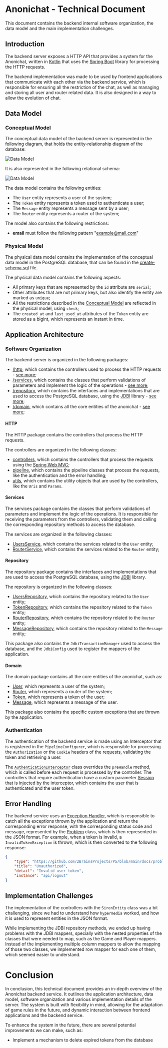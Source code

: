 # Anonichat - Technical Document

This document contains the backend internal software organization, the data model and the main implementation challenges.

## Introduction

The backend server exposes a HTTP API that provides a system for the Anonichat, written in [Kotlin](https://kotlinlang.org/) that uses the [Spring Boot](https://spring.io/projects/spring-boot) library for processing the HTTP requests. 

The backend implementation was made to be used by frontend applications that communicate with each other via the backend service, which is responsible for ensuring all the restriction of the chat, as well as managing and storing all user and router related data. It is also designed in a way to allow the evolution of chat.


## Data Model

### Conceptual Model

The conceptual data model of the backend server is represented in the following diagram, that holds the 
entity-relationship diagram of the database:

![Data Model](../../docs/diagrams/er-diagram.png)

It is also represented in the following relational schema:

![Data Model](../../docs/diagrams/relational-diagram.png)

The data model contains the following entities:
* The `User` entity represents a user of the system;
* The `Token` entity represents a token used to authenticate a user;
* The `Message` entity represents a message sent by a user;
* The `Router` entity represents a router of the system;


The model also contains the following restrictions:
* __email__ must follow the following pattern "example@mail.com"


### Physical Model

The physical data model contains the implementation of the conceptual data model in the PostgreSQL database, that can be found in the [create-schema.sql](./src/sql/create-schema.sql) file.


The physical data model contains the following aspects:
* All primary keys that are represented by the `id` attribute are `serial`;
* Other attributes that are not primary keys, but also identify the entity are marked as `unique`;
* All the restrictions described in the [Conceptual Model](#conceptual-model) are reflected in the physical model, using `check`;
* The `created_at` and `last_used_at` attributes of the `Token` entity are stored as a bigint, which represents an instant in time.


## Application Architecture

### Software Organization

The backend server is organized in the following packages:
* [/http](./src/main/kotlin/pt/isel/ps/anonichat/http), which contains the controllers used to process the HTTP requests - [see more](#http);
* [/services](./src/main/kotlin/pt/isel/ps/anonichat/services/), which contains the classes that perform validations of parameters and implement the logic of the operations - [see more](#services);
* [/repository](./src/main/kotlin/pt/isel/ps/anonichat/repository/), which contains the interfaces and implementations that are used to access the PostgreSQL database, using the [JDBI](https://jdbi.org/) library - [see more](#repository);
* [/domain](./src/main/kotlin/pt/isel/ps/anonichat/domain/), which contains all the core entities of the anonichat - [see more](#domain);


#### HTTP

The HTTP package contains the controllers that process the HTTP requests.

The controllers are organized in the following classes:
* [controllers](./src/main/kotlin/pt/isel/ps/anonichat/http/controllers/), which contains the controllers that process the requests using the [Spring Web MVC](https://docs.spring.io/spring-framework/reference/web/webmvc.html);
* [pipeline](./src/main/kotlin/pt/isel/ps/anonichat/http/pipeline/), which contains the pipeline classes that process the requests, like the authentication and the error handling;
* [utils](./src/main/kotlin/pt/isel/ps/anonichat/http/utils/), which contains the utility objects that are used by the controllers, like the `Uris` and `Params`.


#### Services

The services package contains the classes that perform validations of parameters and implement the logic of the operations. It is responsible for receiving the parameters from the controllers, validating them and calling the corresponding repository methods to access the database.

The services are organized in the following classes:
* [UsersService](./src/main/kotlin/pt/isel/ps/anonichat/services/UserService.kt), which contains the services related to the `User` entity;
* [RouterService](./src/main/kotlin/pt/isel/ps/anonichat/services/RouterService.kt), which contains the services related to the `Router` entity;

#### Repository

The repository package contains the interfaces and implementations that are used to access the PostgreSQL database, using the [JDBI](https://jdbi.org/) library.

The repository is organized in the following classes:
* [UsersRepository](./src/main/kotlin/pt/isel/ps/anonichat/repository/UserRepository.kt), which contains the repository related to the `User` entity;
* [TokenRepository](./src/main/kotlin/pt/isel/ps/anonichat/repository/TokenRepository.kt), which contains the repository related to the `Token` entity;
* [RouterRepository](./src/main/kotlin/pt/isel/ps/anonichat/repository/RouterRepository.kt), which contains the repository related to the `Router` entity;
* [MessageRepository](./src/main/kotlin/pt/isel/ps/anonichat/repository/MessageRepository.kt), which contains the repository related to the `Message` entity;

This package also contains the `JdbiTransactionManager` used to access the database, and the `JdbiConfig` used to register the mappers of the application.


#### Domain

The domain package contains all the core entities of the anonichat, such as:
* [User](./src/main/kotlin/pt/isel/ps/anonichat/domain/user/User.kt), which represents a user of the system;
* [Router](./src/main/kotlin/pt/isel/ps/anonichat/domain/router/Router.kt), which represents a router of the system;
* [Token](./src/main/kotlin/pt/isel/ps/anonichat/domain/user/Token.kt), which represents a token of the user;
* [Message](./src/main/kotlin/pt/isel/ps/anonichat/domain/user/Message.kt), which represents a message of the user.

This package also contains the specific custom exceptions that are thrown by the application.


### Authentication

The authentication of the backend service is made using an Interceptor that is registered in the `PipelineConfigurer`, which is responsible for processing the `Authorization` or the `Cookie` headers of the requests, validating the token and retrieving a user.

The [`AuthenticationInterceptor`](./src/main/kotlin/pt/isel/ps/anonichat/http/pipeline/authentication/AuthenticationInterceptor.kt) class overrides the `preHandle` method, which is called before each request is processed by the controller.
The controllers that require authentication have a custom parameter [Session](./src/main/kotlin/pt/isel/ps/anonichat/http/pipeline/authentication/Session.kt) that is injected by the interceptor, which contains the user that is authenticated and the user token. 


## Error Handling

The backend service uses an [Exception Handler](./src/main/kotlin/pt/isel/ps/anonichat/http/pipeline/ExceptionHandler.kt), which is responsible to catch all the exceptions thrown by the 
application and return the corresponding error response, with the corresponding status code and message, represented by
the [Problem](./src/main/kotlin/pt/isel/ps/anonichat/http/media/Problem.kt) class, which is then represented in the JSON format. For example, when a token is invalid, a `InvalidTokenException` is thrown, which is then converted to the following response:

```json
{
    "type": "https://github.com/2BrainsProjects/PS/blob/main/docs/problems/invalid-token",
    "title": "Unauthorized",
    "detail": "Invalid user token",
    "instance": "api/logout"
}
```


## Implementation Challenges

The implementation of the controllers with the `SirenEntity` class was a bit challenging, since we had to understand how `hypermedia` worked, and how it is used to represent entities in the JSON format.

While implementing the JDBI repository methods, we ended up having problems with the JDBI mappers, specially with the nested properties of the classes that were needed to map, such as the Game and Player mappers. 
Instead of the implementing multiple column mappers to allow the mapping of those two classes, we implemented row mapper for each one of them, which seemed easier to understand.

# Conclusion

In conclusion, this technical document provides an in-depth overview of the Anonichat backend service. It outlines the application architecture, data model, software organization and various implementation details of the server.
The system is built with flexibility in mind, allowing for the adaptation of game rules in the future, and dynamic interaction between frontend applications and the backend service.

To enhance the system in the future, there are several potential improvements we can make, such as:
* Implement a mechanism to delete expired tokens from the database
